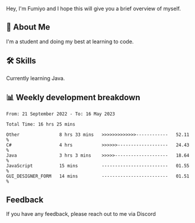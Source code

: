 
Hey, I'm Fumiyo and I hope this will give you a brief overview of myself.


## 🚀 About Me
I'm a student and doing my best at learning to code.


## 🛠 Skills

Currently learning Java.


## 📊 Weekly development breakdown
<!--START_SECTION:waka-->

```text
From: 21 September 2022 - To: 16 May 2023

Total Time: 16 hrs 25 mins

Other               8 hrs 33 mins   >>>>>>>>>>>>>------------   52.11 %
C#                  4 hrs           >>>>>>-------------------   24.43 %
Java                3 hrs 3 mins    >>>>>--------------------   18.64 %
JavaScript          15 mins         -------------------------   01.55 %
GUI_DESIGNER_FORM   14 mins         -------------------------   01.51 %
```

<!--END_SECTION:waka-->


## Feedback

If you have any feedback, please reach out to me via Discord
